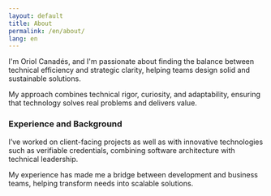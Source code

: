```yaml
---
layout: default
title: About
permalink: /en/about/
lang: en
---
```


I'm Oriol Canadés, and I'm passionate about finding the balance between technical efficiency and strategic clarity, helping teams design solid and sustainable solutions.

My approach combines technical rigor, curiosity, and adaptability, ensuring that technology solves real problems and delivers value.

### Experience and Background

I’ve worked on client-facing projects as well as with innovative technologies such as verifiable credentials, combining software architecture with technical leadership.

My experience has made me a bridge between development and business teams, helping transform needs into scalable solutions.
